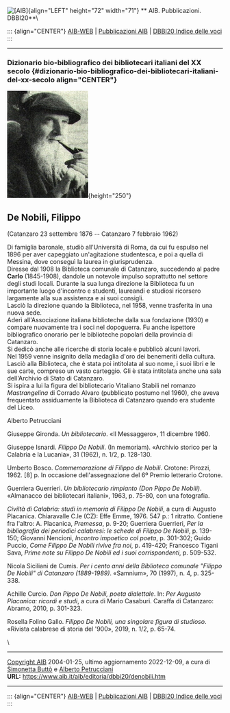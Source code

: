 ![\[AIB\]](/aib/wi/aibv72.gif){align="LEFT" height="72" width="71"}
** AIB. Pubblicazioni. DBBI20**\

::: {align="CENTER"}
[AIB-WEB](/) \| [Pubblicazioni AIB](/pubblicazioni/) \| [DBBI20 Indice
delle voci](dbbi20.htm)
:::

------------------------------------------------------------------------

### Dizionario bio-bibliografico dei bibliotecari italiani del XX secolo {#dizionario-bio-bibliografico-dei-bibliotecari-italiani-del-xx-secolo align="CENTER"}

![\[Ritratto\]](denobili.jpg){height="250"}

## De Nobili, Filippo

(Catanzaro 23 settembre 1876 -- Catanzaro 7 febbraio 1962)

Di famiglia baronale, studiò all\'Università di Roma, da cui fu espulso
nel 1896 per aver capeggiato un\'agitazione studentesca, e poi a quella
di Messina, dove conseguì la laurea in giurisprudenza.\
Diresse dal 1908 la Biblioteca comunale di Catanzaro, succedendo al
padre **Carlo** (1845-1908), dandole un notevole impulso soprattutto nel
settore degli studi locali. Durante la sua lunga direzione la Biblioteca
fu un importante luogo d\'incontro e studenti, laureandi e studiosi
ricorsero largamente alla sua assistenza e ai suoi consigli.\
Lasciò la direzione quando la Biblioteca, nel 1958, venne trasferita in
una nuova sede.\
Aderì all\'Associazione italiana biblioteche dalla sua fondazione (1930)
e compare nuovamente tra i soci nel dopoguerra. Fu anche ispettore
bibliografico onorario per le biblioteche popolari della provincia di
Catanzaro.\
Si dedicò anche alle ricerche di storia locale e pubblicò alcuni
lavori.\
Nel 1959 venne insignito della medaglia d\'oro dei benemeriti della
cultura.\
Lasciò alla Biblioteca, che è stata poi intitolata al suo nome, i suoi
libri e le sue carte, compreso un vasto carteggio. Gli è stata
intitolata anche una sala dell\'Archivio di Stato di Catanzaro.\
Si ispira a lui la figura del bibliotecario Vitaliano Stabili nel
romanzo *Mastrangelina* di Corrado Alvaro (pubblicato postumo nel 1960),
che aveva frequentato assiduamente la Biblioteca di Catanzaro quando era
studente del Liceo.

Alberto Petrucciani

Giuseppe Gironda. *Un bibliotecario*. «Il Messaggero», 11 dicembre 1960.

Giuseppe Isnardi. *Filippo De Nobili*. (In memoriam). «Archivio storico
per la Calabria e la Lucania», 31 (1962), n. 1/2, p. 128-130.

Umberto Bosco. *Commemorazione di Filippo de Nobili*. Crotone: Pirozzi,
1962. \[8\] p. In occasione dell\'assegnazione del 6º Premio letterario
Crotone.

Guerriera Guerrieri. *Un bibliotecario rimpianto (Don Pippo De Nobili)*.
«Almanacco dei bibliotecari italiani», 1963, p. 75-80, con una
fotografia.

*Civiltà di Calabria: studi in memoria di Filippo De Nobili*, a cura di
Augusto Placanica. Chiaravalle C.le (CZ): Effe Emme, 1976. 547 p.: 1
ritratto. Contiene fra l\'altro: A. Placanica, *Premessa*, p. 9-20;
Guerriera Guerrieri, *Per la bibliografia dei periodici calabresi: le
schede di Filippo De Nobili*, p. 139-150; Giovanni Nencioni, *Incontro
impoetico col poeta*, p. 301-302; Guido Puccio, *Come Filippo De Nobili
rivive fra noi*, p. 419-420; Francesco Tigani Sava, *Prime note su
Filippo De Nobili ed i suoi corrispondenti*, p. 509-532.

Nicola Siciliani de Cumis. *Per i cento anni della Biblioteca comunale
\"Filippo De Nobili\" di Catanzaro (1889-1989)*. «Samnium», 70 (1997),
n. 4, p. 325-338.

Achille Curcio. *Don Pippo De Nobili, poeta dialettale*. In: *Per
Augusto Placanica: ricordi e studi*, a cura di Mario Casaburi. Caraffa
di Catanzaro: Abramo, 2010, p. 301-323.

Rosella Folino Gallo. *Filippo De Nobili, una singolare figura di
studioso*. «Rivista calabrese di storia del \'900», 2019, n. 1/2, p.
65-74.

\

------------------------------------------------------------------------

[Copyright AIB](/su-questo-sito/dichiarazione-di-copyright-aib-web/)
2004-01-25, ultimo aggiornamento 2022-12-09, a cura di [Simonetta
Buttò](/aib/redazione3.htm) e [Alberto
Petrucciani](/su-questo-sito/redazione-aib-web/)\
**URL:** https://www.aib.it/aib/editoria/dbbi20/denobili.htm

------------------------------------------------------------------------

::: {align="CENTER"}
[AIB-WEB](/) \| [Pubblicazioni AIB](/pubblicazioni/) \| [DBBI20 Indice
delle voci](dbbi20.htm)
:::

